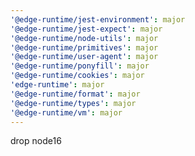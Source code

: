 ```yaml
---
'@edge-runtime/jest-environment': major
'@edge-runtime/jest-expect': major
'@edge-runtime/node-utils': major
'@edge-runtime/primitives': major
'@edge-runtime/user-agent': major
'@edge-runtime/ponyfill': major
'@edge-runtime/cookies': major
'edge-runtime': major
'@edge-runtime/format': major
'@edge-runtime/types': major
'@edge-runtime/vm': major
---
```


drop node16
